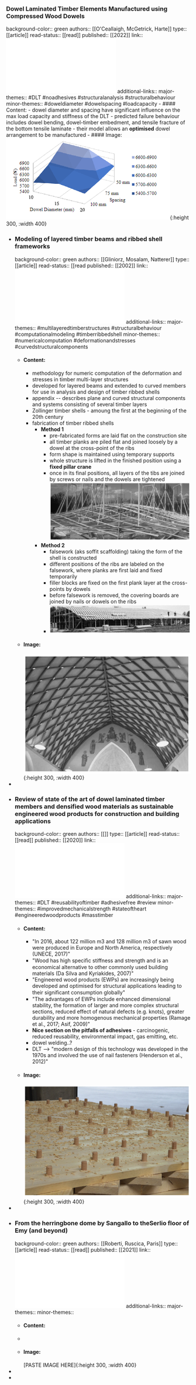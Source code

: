 ### Dowel Laminated Timber Elements Manufactured using Compressed Wood Dowels
background-color:: green
authors:: [[O'Ceallaigh, McGetrick, Harte]]
type:: [[article]]
read-status:: [[read]]
published:: [[2022]] 
link:: ![OCeallaighetal.CERI2022DLT.pdf](../assets/OCeallaighetal.CERI2022DLT_1701260595120_0.pdf) 
additional-links::
major-themes:: #DLT #noadhesives #structuralanalysis #structuralbehaviour 
minor-themes:: #doweldiameter #dowelspacing #loadcapacity
	- #### Content:
		- dowel diameter and spacing have significant influence on the max load capacity and stiffness of the DLT
		- predicted failure behaviour includes dowel bending, dowel-timber embedment, and tensile fracture of the bottom tensile laminate
		- their model allows an **optimised** dowel arrangement to be manufactured
	- #### Image:
	  ![image.png](../assets/image_1701272514842_0.png){:height 300, :width 400}
- ### Modeling of layered timber beams and ribbed shell frameworks
  background-color:: green
  authors:: [[Gliniorz, Mosalam, Natterer]] 
  type:: [[article]]
  read-status:: [[read 
  published:: [[2002]] 
  link:: ![1-s2.0-S1359836802000203-main.pdf](../assets/1-s2.0-S1359836802000203-main_1701261219877_0.pdf) 
  additional-links::
  major-themes:: #multilayeredtimberstructures #structuralbehaviour #computationalmodeling #timberribbedshell 
  minor-themes:: #numericalcomputation #deformationandstresses #curvedstructuralcomponents
	- #### Content:
		- methodology for numeric computation of the deformation and stresses in timber multi-layer structures
		- developed for layered beams and extended to curved members for use in analysis and design of timber ribbed shells
		- appendix -- describes plane and curved structural components and systems consisting of several timber layers
		- Zollinger timber shells - amoung the first at the beginning of the 20th century
		- fabrication of timber ribbed shells
			- **Method 1**
				- pre-fabricated forms are laid flat on the construction site
				- all timber planks are piled flat and joined loosely by a dowel at the cross-point of the ribs
				- form shape is maintained using temporary supports
				- whole structure is lifted in the finished position using a **fixed pillar crane**
				- once in its final positions, all layers of the tibs are joined by screws or nails and the dowels are tightened
				  ![image.png](../assets/image_1701275774389_0.png)
			- **Method 2**
				- falsework (aks soffit scaffolding) taking the form of the shell is constructed
				- different positions of the ribs are labeled on the falsework, where planks are first laid and fixed temporarily
				- filler blocks are fixed on the first plank layer at the cross-points by dowels
				- before falsework is removed, the covering boards are joined by nails or dowels on the ribs
				- ![image.png](../assets/image_1701275797019_0.png)
	- #### Image:
	  ![image.png](../assets/image_1701275438063_0.png){:height 300, :width 400}
-
- ### Review of state of the art of dowel laminated timber members and densified wood materials as sustainable engineered wood products for construction and building applications
  background-color:: green
  authors:: [[]]
  type:: [[article]]
  read-status:: [[read]]
  published:: [[2020]] 
  link:: ![1-s2.0-S2666165919300043-main.pdf](../assets/1-s2.0-S2666165919300043-main_1701261344821_0.pdf) 
  additional-links::
  major-themes:: #DLT #reusabilityoftimber #adhesivefree #review 
  minor-themes:: #improvedmechanicalstrength #stateoftheart #engineeredwoodproducts #masstimber
	- #### Content:
		- "In 2016, about 122 million m3 and 128 million m3 of sawn wood were produced in Europe and North America, respectively (UNECE, 2017)"
		- "Wood has high speciﬁc stiffness and strength and is an economical alternative to other commonly used building materials (Da Silva and Kyriakides, 2007)"
		- "Engineered wood products (EWPs) are increasingly being developed and optimised for structural applications leading to their signiﬁcant consumption globally"
		- "The advantages of EWPs include enhanced dimensional stability, the formation of larger and more complex structural sections, reduced effect of natural defects (e.g. knots), greater durability and more homogenous mechanical properties (Ramage et al., 2017; Asif, 2009)"
		- **Nice section on the pitfalls of adhesives** - carcinogenic, reduced reusability, environmental impact, gas emitting, etc.
		- dowel welding..?
		- DLT --> "modern design of this technology was developed in the 1970s and involved the use of nail fasteners (Henderson et al., 2012)"
	- #### Image:
	  ![image.png](../assets/image_1701278421103_0.png){:height 300, :width 400}
-
- ### From the herringbone dome by Sangallo to theSerlio floor of Emy (and beyond)
  background-color:: green
  authors:: [[Roberti, Ruscica, Paris]]
  type:: [[article]]
  read-status:: [[read]]
  published:: [[2021]] 
  link:: ![10.1515_cls-2021-0023.pdf](../assets/10.1515_cls-2021-0023_1701261545439_0.pdf) 
  additional-links::
  major-themes::
  minor-themes::
	- #### Content:
	-
	- #### Image:
	  [PASTE IMAGE HERE]{:height 300, :width 400}
-
-